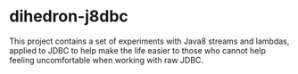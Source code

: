 dihedron-j8dbc
================

This project contains a set of experiments with Java8 streams and lambdas,
applied to JDBC to help make the life easier to those who cannot help 
feeling uncomfortable when working with raw JDBC.


